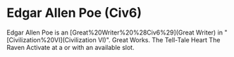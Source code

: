 # Edgar Allen Poe (Civ6)

Edgar Allen Poe is an [Great%20Writer%20%28Civ6%29](Great Writer) in "[Civilization%20VI](Civilization VI)".
Great Works.
The Tell-Tale Heart
The Raven
Activate at a or with an available slot.